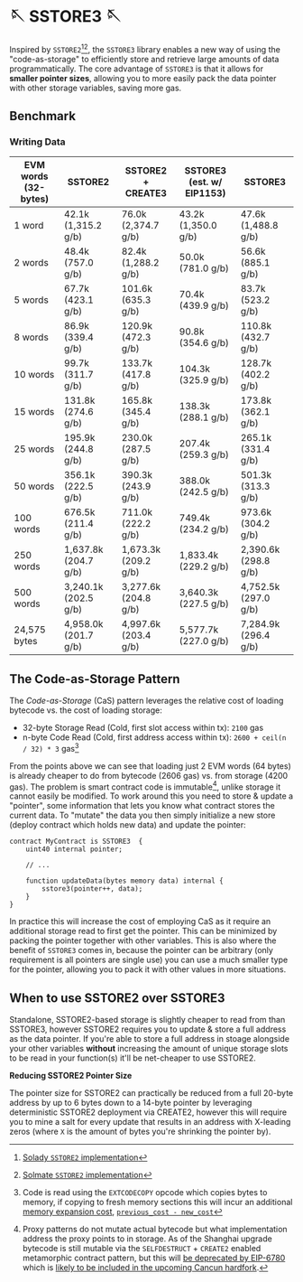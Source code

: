 # 🪡 SSTORE3 🪡

Inspired by `SSTORE2`[^1][^2], the `SSTORE3` library enables a new way of using the "code-as-storage"
to efficiently store and retrieve large amounts of data programmatically. The core advantage of `SSTORE3`
is that it allows for **smaller pointer sizes**, allowing you to more easily pack the data pointer with
other storage variables, saving more gas.

## Benchmark

### Writing Data

|EVM words (32-bytes)|SSTORE2|SSTORE2 + CREATE3|SSTORE3 (est. w/ EIP1153)|SSTORE3|
|-------|---------|-------------------|---------------------------|---------|
|1 word|42.1k (1,315.2 g/b)|76.0k (2,374.7 g/b)|43.2k (1,350.0 g/b)|47.6k (1,488.8 g/b)|
|2 words|48.4k (757.0 g/b)|82.4k (1,288.2 g/b)|50.0k (781.0 g/b)|56.6k (885.1 g/b)|
|5 words|67.7k (423.1 g/b)|101.6k (635.3 g/b)|70.4k (439.9 g/b)|83.7k (523.2 g/b)|
|8 words|86.9k (339.4 g/b)|120.9k (472.3 g/b)|90.8k (354.6 g/b)|110.8k (432.7 g/b)|
|10 words|99.7k (311.7 g/b)|133.7k (417.8 g/b)|104.3k (325.9 g/b)|128.7k (402.2 g/b)|
|15 words|131.8k (274.6 g/b)|165.8k (345.4 g/b)|138.3k (288.1 g/b)|173.8k (362.1 g/b)|
|25 words|195.9k (244.8 g/b)|230.0k (287.5 g/b)|207.4k (259.3 g/b)|265.1k (331.4 g/b)|
|50 words|356.1k (222.5 g/b)|390.3k (243.9 g/b)|388.0k (242.5 g/b)|501.3k (313.3 g/b)|
|100 words|676.5k (211.4 g/b)|711.0k (222.2 g/b)|749.4k (234.2 g/b)|973.6k (304.2 g/b)|
|250 words|1,637.8k (204.7 g/b)|1,673.3k (209.2 g/b)|1,833.4k (229.2 g/b)|2,390.6k (298.8 g/b)|
|500 words|3,240.1k (202.5 g/b)|3,277.6k (204.8 g/b)|3,640.3k (227.5 g/b)|4,752.5k (297.0 g/b)|
|24,575 bytes|4,958.0k (201.7 g/b)|4,997.6k (203.4 g/b)|5,577.7k (227.0 g/b)|7,284.9k (296.4 g/b)|


## The Code-as-Storage Pattern

The _Code-as-Storage_ (CaS) pattern leverages the relative cost of loading bytecode vs. the cost of loading
storage:

- 32-byte Storage Read (Cold, first slot access within tx): `2100` gas
- n-byte Code Read (Cold, first address access within tx): `2600 + ceil(n / 32) * 3` gas[^3]

From the points above we can see that loading just 2 EVM words (64 bytes) is already cheaper to do
from bytecode (2606 gas) vs. from storage (4200 gas). The problem is smart contract code is
immutable[^4], unlike storage it cannot easily be modified. To work around this you need to store
& update a "pointer", some information that lets you know what contract stores the current data. To
"mutate" the data you then simply initialize a new store (deploy contract which holds new data) and
update the pointer:

```solidity
contract MyContract is SSTORE3  {
    uint40 internal pointer;

    // ...

    function updateData(bytes memory data) internal {
        sstore3(pointer++, data);
    }
}
```

In practice this will increase the cost of employing CaS as it require an additional storage read
to first get the pointer. This can be minimized by packing the pointer together with other
variables. This is also where the benefit of `SSTORE3` comes in, because the pointer can be
arbitrary (only requirement is all pointers are single use) you can use a much smaller type for the
pointer, allowing you to pack it with other values in more situations.

## When to use SSTORE2 over SSTORE3

Standalone, SSTORE2-based storage is slightly cheaper to read from than SSTORE3, however SSTORE2
requires you to update & store a full address as the data pointer. If you're able to store a full
address in stoage alongside your other variables **without** increasing the amount of unique storage
slots to be read in your function(s) it'll be net-cheaper to use SSTORE2.

**Reducing SSTORE2 Pointer Size**

The pointer size for SSTORE2 can practically be reduced from a full 20-byte address by up to 6 bytes down to
a 14-byte pointer by leveraging deterministic SSTORE2 deployment via CREATE2, however this will
require you to mine a salt for every update that results in an address with X-leading zeros (where
`X` is the amount of bytes you're shrinking the pointer by).


[^1]: [Solady `SSTORE2` implementation](https://github.com/Vectorized/solady/blob/main/src/utils/SSTORE2.sol)
[^2]: [Solmate `SSTORE2` implementation](https://github.com/transmissions11/solmate/blob/main/src/utils/SSTORE2.sol)
[^3]: Code is read using the `EXTCODECOPY` opcode which copies bytes to memory, if copying to fresh
memory sections this will incur an additional [memory expansion cost](https://ethereum.github.io/execution-specs/autoapi/ethereum/shanghai/vm/gas/index.html#calculate-memory-gas-cost), [`previous_cost - new_cost`](https://ethereum.github.io/execution-specs/autoapi/ethereum/shanghai/vm/gas/index.html#calculate-gas-extend-memory)
[^4]: Proxy patterns do not mutate actual bytecode but what implementation address the proxy points
  to in storage. As of the Shanghai upgrade bytecode is still mutable via the `SELFDESTRUCT` + `CREATE2`
  enabled metamorphic contract pattern, but this will [be deprecated by EIP-6780](https://eips.ethereum.org/EIPS/eip-6780) which is [likely to be included in the upcoming Cancun hardfork](https://github.com/ethereum/execution-specs/blob/master/network-upgrades/mainnet-upgrades/cancun.md).

